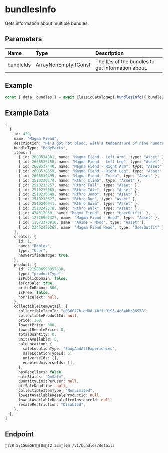 
# bundlesInfo
Gets information about multiple bundles.


## Parameters
| Name      | Type                           | Description                                      |
| :-------- | :----------------------------- | :----------------------------------------------- |
| bundleIds | ArrayNonEmptyIfConst<BundleId> | The IDs of the bundles to get information about. |



## Example
```ts copy showLineNumbers
const { data: bundles } = await ClassicCatalogApi.bundlesInfo({ bundleIds: [429] }); 
```


## Example Data
```ts copy showLineNumbers
[
  {
    id: 429,
    name: "Magma Fiend",
    description: "He's got hot blood, with a temperature of nine hundred and three.",
    bundleType: "BodyParts",
    items: [
      { id: 2608534881, name: "Magma Fiend - Left Arm", type: "Asset" },
      { id: 2608536258, name: "Magma Fiend - Left Leg", type: "Asset" },
      { id: 2608537440, name: "Magma Fiend - Right Arm", type: "Asset" },
      { id: 2608538559, name: "Magma Fiend - Right Leg", type: "Asset" },
      { id: 2608539495, name: "Magma Fiend - Torso", type: "Asset" },
      { id: 2510230574, name: "Rthro Climb", type: "Asset" },
      { id: 2510233257, name: "Rthro Fall", type: "Asset" },
      { id: 2510235063, name: "Rthro Idle", type: "Asset" },
      { id: 2510236649, name: "Rthro Jump", type: "Asset" },
      { id: 2510238627, name: "Rthro Run", type: "Asset" },
      { id: 2510240941, name: "Rthro Swim", type: "Asset" },
      { id: 2510242378, name: "Rthro Walk", type: "Asset" },
      { id: 474312030, name: "Magma Fiend", type: "UserOutfit" },
      { id: 12726967427, name: "Magma Fiend - Head", type: "Asset" },
      { id: 11573370910, name: "Anime - Mood", type: "Asset" },
      { id: 23452425262, name: "Magma Fiend Head", type: "UserOutfit" },
    ],
    creator: {
      id: 1,
      name: "Roblox",
      type: "User",
      hasVerifiedBadge: true,
    },
    product: {
      id: 7219806593957530,
      type: "productType",
      isPublicDomain: false,
      isForSale: true,
      priceInRobux: 300,
      isFree: false,
      noPriceText: null,
    },
    collectibleItemDetail: {
      collectibleItemId: "e036077b-ed8d-4bf1-9193-4e64bbc86978",
      collectibleProductId: null,
      price: 300,
      lowestPrice: 300,
      lowestResalePrice: 0,
      totalQuantity: 0,
      unitsAvailable: 0,
      saleLocation: {
        saleLocationType: "ShopAndAllExperiences",
        saleLocationTypeId: 5,
        universeIds: [],
        enabledUniverseIds: [],
      },
      hasResellers: false,
      saleStatus: "OnSale",
      quantityLimitPerUser: null,
      offSaleDeadline: null,
      collectibleItemType: "NonLimited",
      lowestAvailableResaleProductId: null,
      lowestAvailableResaleItemInstanceId: null,
      resaleRestriction: "Disabled",
    },
  },
] 
```


## Endpoint
```ansi
[38;5;156mGET[0m[2;33m[0m /v1/bundles/details
```
  